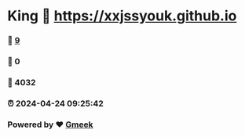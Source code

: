 # King :link: https://xxjssyouk.github.io 
### :page_facing_up: [9](https://xxjssyouk.github.io/tag.html) 
### :speech_balloon: 0 
### :hibiscus: 4032 
### :alarm_clock: 2024-04-24 09:25:42 
### Powered by :heart: [Gmeek](https://github.com/Meekdai/Gmeek)
